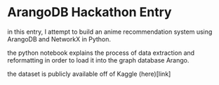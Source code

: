 # ArangoDB Hackathon Entry

in this entry, I attempt to build an anime recommendation system using ArangoDB and NetworkX in Python. 

the python notebook explains the process of data extraction and reformatting in order to load it into the graph database Arango. 

the dataset is publicly available off of Kaggle (here)[link]

